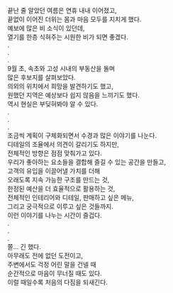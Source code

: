
끝난 줄 알았던 여름은 연휴 내내 이어졌고,  
끝없이 이어진 더위는 몸과 마음 모두를 지치게 했다.  
예보에 많은 비 소식이 있던데,  
열기를 한층 식혀주는 시원한 비가 되면 좋겠다.  
.  
.  
.  
9월 초, 속초와 고성 시내의 부동산을 돌며  
많은 후보지를 살펴보았다.  
의외의 위치에서 희망을 발견하기도 했고,  
원했던 지역은 예상보다 쉽지 않음을 느끼기도 했다.  
역시 현실은 부딪혀봐야 알 수 있다.  
.  
.  
.  
조금씩 계획이 구체화되면서 수경과 많은 이야기를 나눈다.  
디테일의 조율에서 의견이 갈리기도 하지만,  
전체적인 방향은 점점 맞춰가고 있다.  
우리가 좋아하는 요소들을 결합해 즐길 수 있는 공간을 만들고,  
고객의 유입을 이끌어낼 가치를 더해  
오래도록 지속 가능한 구조를 만드는 것,  
한정된 예산을 더 효율적으로 활용하는 것,  
전체적인 인테리어와 디테일, 판매하고 싶은 메뉴,  
그리고 궁극적으로 이루고 싶은 것들까지.  
이런 이야기를 나누는 시간이 즐겁다.  
.  
.  
.  
쫄... 긴 했다.  
아무래도 전에 없던 도전이고,  
주변에서도 걱정 어린 말을 건넬 때  
순간적으로 마음이 무너질 때도 있다.  
이럴 때일수록 처음의 다짐을 되새긴다.
